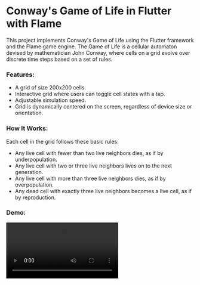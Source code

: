 # Conway's Game of Life in Flutter with Flame

This project implements Conway's Game of Life using the Flutter framework and the Flame game engine. The Game of Life is a cellular automaton devised by mathematician John Conway, where cells on a grid evolve over discrete time steps based on a set of rules.

### Features:

- A grid of size 200x200 cells.
- Interactive grid where users can toggle cell states with a tap.
- Adjustable simulation speed.
- Grid is dynamically centered on the screen, regardless of device size or orientation.

### How It Works:

Each cell in the grid follows these basic rules:

- Any live cell with fewer than two live neighbors dies, as if by underpopulation.
- Any live cell with two or three live neighbors lives on to the next generation.
- Any live cell with more than three live neighbors dies, as if by overpopulation.
- Any dead cell with exactly three live neighbors becomes a live cell, as if by reproduction.

### Demo:

![Demo](demo.mp4)
